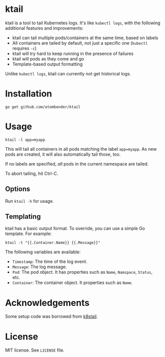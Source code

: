 # ktail

ktail is a tool to tail Kubernetes logs. It's like `kubectl logs`, with the following additional features and improvements:

* ktail can tail multiple pods/containers at the same time, based on labels
* All containers are tailed by default, not just a specific one (`kubectl` requires `-c`)
* ktail will try hard to keep running in the presence of failures
* ktail will pods as they come and go
* Template-based output formatting

Unlike `kubectl logs`, ktail can currently not get historical logs.

# Installation

```shell
go get github.com/atombender/ktail
```

# Usage

```shell
ktail -l app=myapp
```

This will tail all containers in all pods matching the label `app=myapp`. As new pods are created, it will also automatically tail those, too.

If no labels are specified, _all_ pods in the current namespace are tailed.

To abort tailing, hit Ctrl-C.

## Options

Run `ktail -h` for usage.

## Templating

ktail has a basic output format. To override, you can use a simple Go template. For example:

```shell
ktail -t "{{.Container.Name}} {{.Message}}"
```

The following variables are available:

* `Timestamp`: The time of the log event.
* `Message`: The log message.
* `Pod`: The pod object. It has properties such as `Name`, `Namspace`, `Status`, etc.
* `Container`: The container object. It properties such as `Name`.

# Acknowledgements

Some setup code was borrowed from [k8stail](https://github.com/dtan4/k8stail).

# License

MIT license. See `LICENSE` file.

